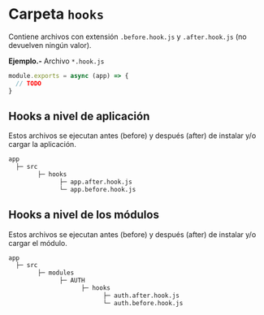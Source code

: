 # Carpeta `hooks`

Contiene archivos con extensión `.before.hook.js` y `.after.hook.js` (no devuelven ningún valor).

**Ejemplo.-** Archivo `*.hook.js`

```js
module.exports = async (app) => {
  // TODO
}
```

## Hooks a nivel de aplicación

Estos archivos se ejecutan antes (before) y después (after) de instalar y/o cargar la aplicación.

```txt
app
  ├─ src
        ├─ hooks
              ├─ app.after.hook.js
              └─ app.before.hook.js
```

## Hooks a nivel de los módulos

Estos archivos se ejecutan antes (before) y después (after) de instalar y/o cargar el módulo.

```txt
app
  ├─ src
        ├─ modules
              ├─ AUTH
                    ├─ hooks
                          ├─ auth.after.hook.js
                          └─ auth.before.hook.js
```
